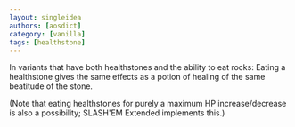 ```yaml
---
layout: singleidea
authors: [aosdict]
category: [vanilla]
tags: [healthstone]
---
```

In variants that have both healthstones and the ability to eat rocks: Eating a healthstone gives the same effects as a potion of healing of the same beatitude of the stone.

(Note that eating healthstones for purely a maximum HP increase/decrease is also a possibility; SLASH'EM Extended implements this.)
